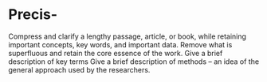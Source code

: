 # Precis-
Compress and clarify a lengthy passage, article, or book, while retaining important concepts, key words, and important data.  Remove what is superfluous and retain the core essence of the work.  Give a brief description of key terms  Give a brief description of methods – an idea of the general approach used by the researchers.
